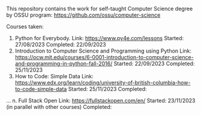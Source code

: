 This repository contains the work for self-taught Computer Science degree by OSSU program:
https://github.com/ossu/computer-science

Courses taken:
1. Python for Everybody.
   Link: https://www.py4e.com/lessons
   Started: 27/08/2023
   Completed: 22/09/2023
2. Introduction to Computer Science and Programming using Python
   Link: https://ocw.mit.edu/courses/6-0001-introduction-to-computer-science-and-programming-in-python-fall-2016/
   Started: 22/09/2023
   Completed: 25/11/2023
3. How to Code: Simple Data
   Link: https://www.edx.org/learn/coding/university-of-british-columbia-how-to-code-simple-data
   Started: 25/11/2023
   Completed:



...
n. Full Stack Open
   Link: https://fullstackopen.com/en/
   Started: 23/11/2023 (in parallel with other courses)
   Completed: